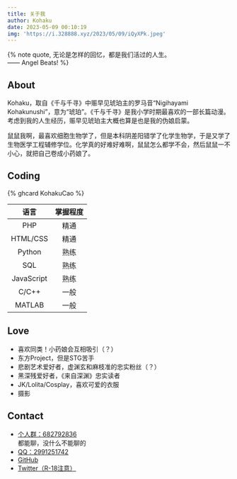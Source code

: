 ```yaml
---
title: 关于我
author: Kohaku
date: 2023-05-09 00:10:19
img: 'https://i.328888.xyz/2023/05/09/iQyXPk.jpeg'
---
```


{% note quote, 无论是怎样的回忆，都是我们活过的人生。<br>
—— Angel Beats! %}

## About

Kohaku，取自《千与千寻》中赈早见琥珀主的罗马音“Nigihayami Kohakunushi”，意为“琥珀”。《千与千寻》是我小学时期最喜欢的一部长篇动漫。考虑到我的人生经历，赈早见琥珀主大概也算是也是我的伪娘启蒙。

鼠鼠我啊，最喜欢细胞生物学了，但是本科阴差阳错学了化学生物学，于是又学了生物医学工程辅修学位。化学真的好难好难啊，鼠鼠怎么都学不会，然后鼠鼠一不小心，就把自己卷成小药娘了。

## Coding

{% ghcard KohakuCao %}

| 语言  | 掌握程度 |
|:---:|:----:|
| PHP |  精通  |
| HTML/CSS |  精通  |
| Python |  熟练  |
| SQL |  熟练  |
| JavaScript |  熟练  |
| C/C++ |  一般  |
| MATLAB |  一般  |

## Love

- 喜欢同类！小药娘会互相吸引（？）
- 东方Project，但是STG苦手
- 悲剧艺术爱好者，虚渊玄和麻枝准的忠实粉丝（？）
- 黑深残爱好者，《来自深渊》忠实读者
- JK/Lolita/Cosplay，喜欢可爱的衣服
- 摄影

## Contact

- [个人群：682792836](https://qm.qq.com/cgi-bin/qm/qr?k=qpknXhzKKZhLG_ipDHsadezAcsYg75mD&jump_from=webapi&authKey=e5kQKsHy0iQ/ITLzAwCCFsXbs4Gxgt5+NkrN7lx7I1J9QB8D1hSL/4ShNjZL9NlS)<br>都能聊，没什么不能聊的
- [QQ：2991251742](tencent://AddContact/?fromId=50&fromSubId=1&subcmd=all&uin=2991251742)
- [GitHub](https://github.com/KohakuCao)
- [Twitter（R-18注意）](https://twitter.com/kitsune6324)